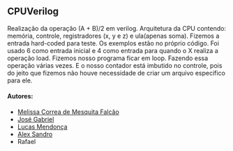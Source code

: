 ## CPUVerilog


Realização da operação (A + B)/2 em verilog. Arquitetura da CPU contendo: memória, controle, registradores (x, y e z) e ula(apenas soma). Fizemos a entrada hard-coded para teste. Os exemplos estão no próprio código. Foi usado 6 como entrada inicial e 4 como entrada para quando o X realiza a operação load. Fizemos nosso programa ficar em loop. Fazendo essa operação várias vezes. E o nosso contador está imbutido no controle, pois do jeito que fizemos não houve necessidade de criar um arquivo especifico para ele.

  ####  Autores:
-  [Melissa Correa de Mesquita Falcão](https://github.com/mcorreafalcao)
-  [José Gabriel](https://github.com/zegabr)
-  [Lucas Mendonça](https://github.com/LucasMendoncacc)
-  [Alex Sandro](https://github.com/assaj)
-  Rafael
